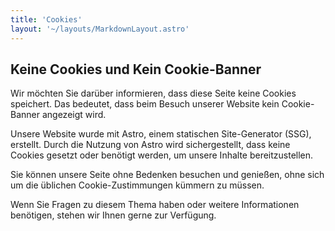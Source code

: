 ```yaml
---
title: 'Cookies'
layout: '~/layouts/MarkdownLayout.astro'
---
```


## Keine Cookies und Kein Cookie-Banner

Wir möchten Sie darüber informieren, dass diese Seite keine Cookies speichert. Das bedeutet, dass beim Besuch unserer Website kein Cookie-Banner angezeigt wird.

Unsere Website wurde mit Astro, einem statischen Site-Generator (SSG), erstellt. Durch die Nutzung von Astro wird sichergestellt, dass keine Cookies gesetzt oder benötigt werden, um unsere Inhalte bereitzustellen.

Sie können unsere Seite ohne Bedenken besuchen und genießen, ohne sich um die üblichen Cookie-Zustimmungen kümmern zu müssen.

Wenn Sie Fragen zu diesem Thema haben oder weitere Informationen benötigen, stehen wir Ihnen gerne zur Verfügung.
